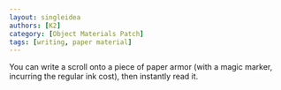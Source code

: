 ```yaml
---
layout: singleidea
authors: [K2]
category: [Object Materials Patch]
tags: [writing, paper material]
---
```

You can write a scroll onto a piece of paper armor (with a magic marker, incurring the regular ink cost), then instantly read it.
